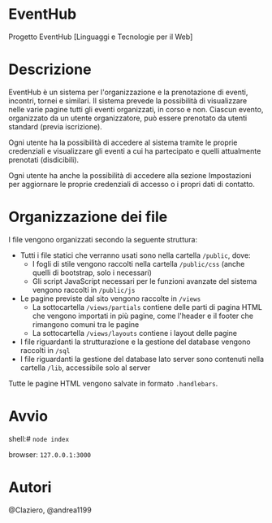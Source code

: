 # EventHub
Progetto EventHub [Linguaggi e Tecnologie per il Web]

# Descrizione
EventHub è un sistema per l'organizzazione e la prenotazione di eventi, incontri, tornei e similari.
Il sistema prevede la possibilità di visualizzare nelle varie pagine tutti gli eventi organizzati, in corso e non. Ciascun evento, organizzato da un utente organizzatore, può essere prenotato da utenti standard (previa iscrizione).

Ogni utente ha la possibilità di accedere al sistema tramite le proprie credenziali e visualizzare gli eventi a cui ha partecipato e quelli attualmente prenotati (disdicibili).

Ogni utente ha anche la possibilità di accedere alla sezione Impostazioni per aggiornare le proprie credenziali di accesso o i propri dati di contatto.

# Organizzazione dei file
I file vengono organizzati secondo la seguente struttura:
- Tutti i file statici che verranno usati sono nella cartella `/public`, dove:
  - I fogli di stile vengono raccolti nella cartella `/public/css` (anche quelli di bootstrap, solo i necessari)
  - Gli script JavaScript necessari per le funzioni avanzate del sistema vengono raccolti in `/public/js`
- Le pagine previste dal sito vengono raccolte in `/views`
  - La sottocartella `/views/partials` contiene delle parti di pagina HTML che vengono importati in più pagine, come l'header e il footer che rimangono comuni tra le pagine
  - La sottocartella `/views/layouts` contiene i layout delle pagine
- I file riguardanti la strutturazione e la gestione del database vengono raccolti in `/sql`
- I file riguardanti la gestione del database lato server sono contenuti nella cartella `/lib`, accessibile solo al server

Tutte le pagine HTML vengono salvate in formato `.handlebars`.

# Avvio
shell:# `node index`

browser: `127.0.0.1:3000`
# Autori
@Claziero, @andrea1199
